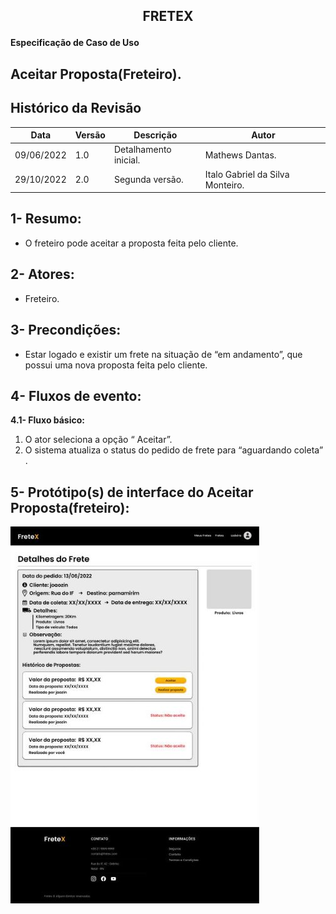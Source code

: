 ## <p align="center"> FRETEX </p>

**Especificação de Caso de Uso** 

## Aceitar Proposta(Freteiro).

## Histórico da Revisão 

|**Data** |**Versão** |**Descrição** |**Autor** |
| - | - | - | - |
|09/06/2022 |1.0 |Detalhamento inicial. |Mathews Dantas. |
|29/10/2022 |2.0 |Segunda versão. |Italo Gabriel da Silva Monteiro. |

## 1- Resumo:

 - O freteiro pode aceitar a proposta feita pelo cliente. 

## 2- Atores:
- Freteiro.

## 3- Precondições: 

- Estar logado e existir um frete na situação de “em andamento”, que possui uma nova proposta feita pelo cliente. 

## 4- Fluxos de evento: 
**4.1- Fluxo básico:** 

1. O ator seleciona a opção “ Aceitar”. 
2. O sistema atualiza o status do pedido de frete para “aguardando coleta” . 


## 5- Protótipo(s) de interface do Aceitar Proposta(freteiro):  

![](./interfaces/aceitarProposta_freteiro.jpeg)
